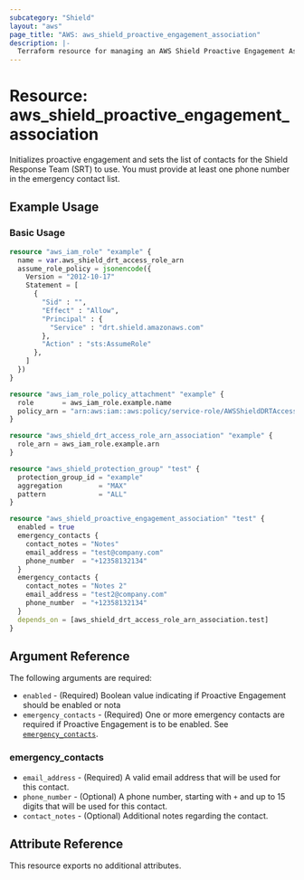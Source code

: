 ```yaml
---
subcategory: "Shield"
layout: "aws"
page_title: "AWS: aws_shield_proactive_engagement_association"
description: |-
  Terraform resource for managing an AWS Shield Proactive Engagement Association.
---
```


# Resource: aws_shield_proactive_engagement_association

Initializes proactive engagement and sets the list of contacts for the Shield Response Team (SRT) to use. You must provide at least one phone number in the emergency contact list.

## Example Usage

### Basic Usage

```terraform
resource "aws_iam_role" "example" {
  name = var.aws_shield_drt_access_role_arn
  assume_role_policy = jsonencode({
    Version = "2012-10-17"
    Statement = [
      {
        "Sid" : "",
        "Effect" : "Allow",
        "Principal" : {
          "Service" : "drt.shield.amazonaws.com"
        },
        "Action" : "sts:AssumeRole"
      },
    ]
  })
}

resource "aws_iam_role_policy_attachment" "example" {
  role       = aws_iam_role.example.name
  policy_arn = "arn:aws:iam::aws:policy/service-role/AWSShieldDRTAccessPolicy"
}

resource "aws_shield_drt_access_role_arn_association" "example" {
  role_arn = aws_iam_role.example.arn
}

resource "aws_shield_protection_group" "test" {
  protection_group_id = "example"
  aggregation         = "MAX"
  pattern             = "ALL"
}

resource "aws_shield_proactive_engagement_association" "test" {
  enabled = true
  emergency_contacts {
    contact_notes = "Notes"
    email_address = "test@company.com"
    phone_number  = "+12358132134"
  }
  emergency_contacts {
    contact_notes = "Notes 2"
    email_address = "test2@company.com"
    phone_number  = "+12358132134"
  }
  depends_on = [aws_shield_drt_access_role_arn_association.test]
}
```

## Argument Reference

The following arguments are required:

* `enabled` - (Required) Boolean value indicating if Proactive Engagement should be enabled or nota
* `emergency_contacts` - (Required) One or more emergency contacts are required if Proactive Engagement is to be enabled. See [`emergency_contacts`](#emergency_contacts).

### emergency_contacts

* `email_address` - (Required) A valid email address that will be used for this contact.
* `phone_number` - (Optional) A phone number, starting with `+` and up to 15 digits that will be used for this contact.
* `contact_notes` - (Optional) Additional notes regarding the contact.

## Attribute Reference

This resource exports no additional attributes.
